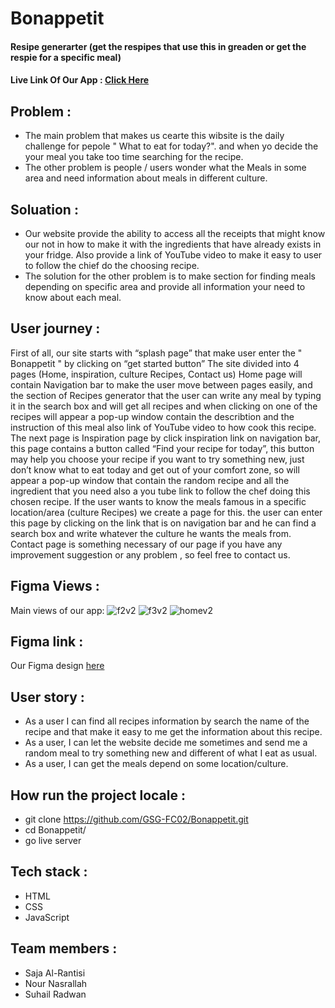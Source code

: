 # Bonappetit

#### Resipe generarter (get the respipes that use this in greaden or get the respie for a specific meal)

#### Live Link Of Our App :  [Click Here](https://gsg-fc02.github.io/Bonappetit/)

## Problem :

* The main problem that makes us cearte this wibsite is the daily challenge for pepole " What to eat for today?". and when yo decide the your meal you take too time searching for the recipe.
* The other problem is people / users wonder what the Meals in some area and need information about meals in different culture. 
 
## Soluation :

* Our website provide the ability to access all the receipts that might know our not in how to make it with the ingredients that have already exists in your fridge. Also provide a link of YouTube video to make it easy to user to follow the chief do the choosing recipe.
* The solution for the other problem is to make section for finding meals depending on specific area and provide all information your need to know about each meal.


## User journey :

First of all, our site starts with “splash page” that make user enter the " Bonappetit " by clicking on “get started button” 
The site divided into 4 pages (Home, inspiration, culture Recipes, Contact us)
Home page will contain 
Navigation bar to make the user move between pages easily, and the section of Recipes generator that the user can write any meal by typing it in the search box and will get all recipes and when clicking on one of the recipes will appear a pop-up window contain the describtion and the instruction of this meal also link of YouTube video to how cook this recipe.
The next page is Inspiration page by click inspiration link on navigation bar, this page contains a button called “Find your recipe for today”, this button may help you choose your recipe if you want to try something new, just don’t know what to eat today and get out of your comfort zone, so will appear a pop-up window that contain the random recipe and all the ingredient that you need also a you tube link to follow the chef doing this chosen recipe.
If the user wants to know the meals famous in a specific location/area (culture Recipes) we create a page for this. the user can enter this page by clicking on the link that is on navigation bar and he can find a search box and write whatever the culture he wants the meals from.
Contact page is something necessary of our page if you have any improvement suggestion or any problem , so feel free to contact us.

## Figma Views : 

Main views of our app:
![f2v2](https://user-images.githubusercontent.com/46837680/114374957-dbc85c80-9b8c-11eb-8e28-3f36ea045b92.jpg)
![f3v2](https://user-images.githubusercontent.com/46837680/114374977-e08d1080-9b8c-11eb-8c82-604fdc6f4cb9.jpg)
![homev2](https://user-images.githubusercontent.com/46837680/114374985-e3880100-9b8c-11eb-8f0b-e220bc03bee3.jpg)


## Figma link :

Our Figma design [here](https://www.figma.com/file/Dd0PX2HA0pU133OGgzgvEA/Recipes-Generator?node-id=2%3A0)


## User story :

* As a user I can find all recipes information by search the name of the recipe and that make it easy to me get the information about this recipe.
* As a user, I can let the website decide me sometimes and send me a random meal to try something new and different of what I eat as usual.
* As a user, I can get the meals depend on some location/culture.

## How run the project locale :

* git clone https://github.com/GSG-FC02/Bonappetit.git
* cd Bonappetit/
* go live server 

## Tech stack :

* HTML
* CSS 
* JavaScript


## Team members :

* Saja Al-Rantisi
* Nour Nasrallah
* Suhail Radwan



